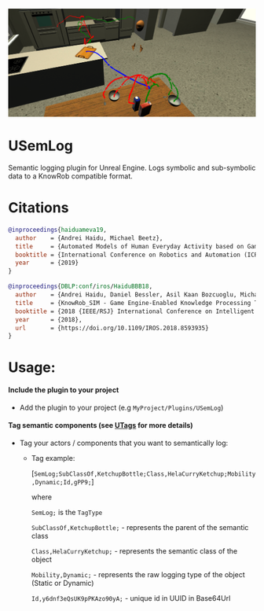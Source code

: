 ![](Documentation/Img/SemLog.png)

# USemLog

Semantic logging plugin for Unreal Engine. Logs symbolic and sub-symbolic data to a KnowRob compatible format.

# Citations

```bibtex
@inproceedings{haiduameva19,
  author    = {Andrei Haidu, Michael Beetz},
  title     = {Automated Models of Human Everyday Activity based on Game and Virtual Reality Technology},
  booktitle = {International Conference on Robotics and Automation (ICRA)},
  year      = {2019}
}
```

```bibtex
@inproceedings{DBLP:conf/iros/HaiduBBB18,
  author    = {Andrei Haidu, Daniel Bessler, Asil Kaan Bozcuoglu, Michael Beetz},
  title     = {KnowRob_SIM - Game Engine-Enabled Knowledge Processing Towards Cognition-Enabled Robot Control},
  booktitle = {2018 {IEEE/RSJ} International Conference on Intelligent Robots and Systems, {IROS} 2018, Madrid, Spain, October 1-5, 2018},
  year      = {2018},
  url       = {https://doi.org/10.1109/IROS.2018.8593935}
}
```

# Usage:

#### Include the plugin to your project
* Add the plugin to your project (e.g `MyProject/Plugins/USemLog`)

#### Tag semantic components (see [UTags](https://github.com/robcog-iai/UUtils/tree/master/Source/UTags) for more details)

* Tag your actors / components that you want to semantically log:

  * Tag example:

    [`SemLog;SubClassOf,KetchupBottle;Class,HelaCurryKetchup;Mobility,Dynamic;Id,gPP9;`]

    where

    `SemLog;` is the `TagType`

	  `SubClassOf,KetchupBottle;` - represents the parent of the semantic class

    `Class,HelaCurryKetchup;` - represents the semantic class of the object

    `Mobility,Dynamic;` - represents the raw logging type of the object (Static or Dynamic)

    `Id,y6dnf3eQsUK9pPKAzo90yA;` - unique id in UUID in Base64Url
